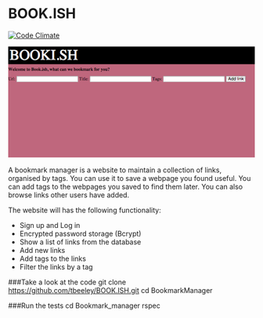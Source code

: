 BOOK.ISH 
===================
[![Code Climate](https://codeclimate.com/github/tbeeley/bookmark-manager/badges/gpa.svg)](https://codeclimate.com/github/tbeeley/bookmark-manager)

![Image](/public/images/Screenshot.png)

A bookmark manager is a website to maintain a collection of links, organised by tags. You can use it to save a webpage you found useful. You can add tags to the webpages you saved to find them later. You can also browse links other users have added.

The website will has the following functionality:

- Sign up and Log in
- Encrypted password storage (Bcrypt)
- Show a list of links from the database
- Add new links
- Add tags to the links
- Filter the links by a tag

###Take a look at the code
git clone https://github.com/tbeeley/BOOK.ISH.git
cd BookmarkManager

###Run the tests
cd Bookmark_manager
rspec